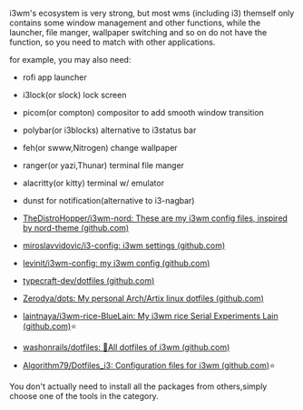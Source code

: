 i3wm's ecosystem is very strong, but most wms (including i3) themself only contains some window management and other functions, while the launcher, file manger, wallpaper switching and so on do not have the function, so you need to match with other applications.

for example, you may also need:

- rofi   app launcher
- i3lock(or slock) lock screen
- picom(or compton)  compositor to add smooth window transition
- polybar(or i3blocks) alternative to i3status bar
- feh(or swww,Nitrogen) change wallpaper
- ranger(or yazi,Thunar) terminal file manger
- alacritty(or kitty) terminal w/ emulator
- dunst for notification(alternative to i3-nagbar)

- [TheDistroHopper/i3wm-nord: These are my i3wm config files, inspired by nord-theme (github.com)](https://github.com/TheDistroHopper/i3wm-nord)
- [miroslavvidovic/i3-config: i3wm settings (github.com)](https://github.com/miroslavvidovic/i3-config)
- [levinit/i3wm-config: my i3wm config (github.com)](https://github.com/levinit/i3wm-config)
- [typecraft-dev/dotfiles (github.com)](https://github.com/typecraft-dev/dotfiles/tree/master)
- [Zerodya/dots: My personal Arch/Artix linux dotfiles (github.com)](https://github.com/Zerodya/dots)
- [laintnaya/i3wm-rice-BlueLain: My i3wm rice Serial Experiments Lain (github.com)](https://github.com/laintnaya/i3wm-rice-BlueLain?tab=readme-ov-file):star:
- [washonrails/dotfiles: 💠All dotfiles of i3wm (github.com)](https://github.com/washonrails/dotfiles?tab=readme-ov-file)
- [Algorithm79/Dotfiles_i3: Configuration files for i3wm (github.com)](https://github.com/Algorithm79/Dotfiles_i3):star:

You don't actually need to install all the packages from others,simply choose one of the tools in the category.